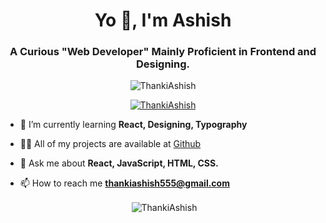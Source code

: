 <h1 align="center">Yo 👋, I'm Ashish</h1>
<h3 align="center">A Curious "Web Developer" Mainly Proficient in Frontend and Designing.</h3>

<p align="center"> <img src="https://komarev.com/ghpvc/?username=ThankiAshish&label=Profile%20views&color=0e75b6&style=flat" alt="ThankiAshish" /> </p>

<p align="center"> <a href="https://github.com/ryo-ma/github-profile-trophy"><img src="https://github-profile-trophy.vercel.app/?username=ThankiAshish&row=2&column=3&margin-h=15&margin-w=15" alt="ThankiAshish" /></a> </p>

- 🌱 I’m currently learning **React, Designing, Typography**

- 👨‍💻 All of my projects are available at <a href="https://github.com/ThankiAshish" target=_blank>Github</a>

- 💬 Ask me about **React, JavaScript, HTML, CSS.**

- 📫 How to reach me **thankiashish555@gmail.com**

<p align="center">&nbsp;<img align="center" src="https://github-readme-stats.vercel.app/api?username=ThankiAshish&show_icons=true&locale=en" alt="ThankiAshish" /></p>
